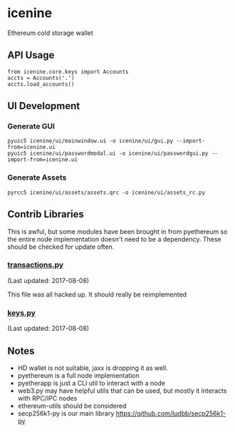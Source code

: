 # icenine
Ethereum cold storage wallet

## API Usage

    from icenine.core.keys import Accounts
    accts = Accounts('.')
    accts.load_accounts()

## UI Development

### Generate GUI

    pyuic5 icenine/ui/mainwindow.ui -o icenine/ui/gui.py --import-from=icenine.ui
    pyuic5 icenine/ui/passwordmodal.ui -o icenine/ui/passwordgui.py --import-from=icenine.ui

### Generate Assets

    pyrcc5 icenine/ui/assets/assets.qrc -o icenine/ui/assets_rc.py

## Contrib Libraries

This is awful, but some modules have been brought in from pyethereum so the 
entire node implementation doesn't need to be a dependency.  These should be 
checked for update often.

### [transactions.py](https://github.com/ethereum/pyethereum/blob/develop/ethereum/transactions.py) 
(Last updated: 2017-08-08)

This file was all hacked up.  It should really be reimplemented

### [keys.py](https://github.com/ethereum/pyethereum/blob/develop/ethereum/tools/keys.py) 
(Last updated: 2017-08-08)

## Notes

- HD wallet is not suitable, jaxx is dropping it as well.
- pyethereum is a full node implementation
- pyetherapp is just a CLI util to interact with a node
- web3.py may have helpful utils that can be used, but mostly it interacts with RPC/IPC nodes
- ethereum-utils should be considered
- secp256k1-py is our main library  https://github.com/ludbb/secp256k1-py

